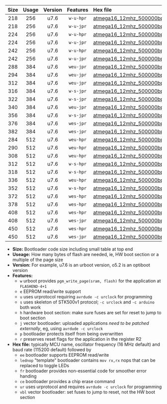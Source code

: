 |Size|Usage|Version|Features|Hex file|
|:-:|:-:|:-:|:-:|:--|
|218|256|u7.6|`w-u-hpr`|[atmega16_12mhz_500000bps_ur.hex](https://raw.githubusercontent.com/stefanrueger/urboot/main//atmega16_12mhz_500000bps_ur.hex)|
|218|256|u7.6|`w-u-jpr`|[atmega16_12mhz_500000bps_ur_vbl.hex](https://raw.githubusercontent.com/stefanrueger/urboot/main//atmega16_12mhz_500000bps_ur_vbl.hex)|
|224|256|u7.6|`w-u-hpr`|[atmega16_12mhz_500000bps_lednop_ur.hex](https://raw.githubusercontent.com/stefanrueger/urboot/main//atmega16_12mhz_500000bps_lednop_ur.hex)|
|224|256|u7.6|`w-u-jpr`|[atmega16_12mhz_500000bps_lednop_ur_vbl.hex](https://raw.githubusercontent.com/stefanrueger/urboot/main//atmega16_12mhz_500000bps_lednop_ur_vbl.hex)|
|242|256|u7.6|`w-u-hpr`|[atmega16_12mhz_500000bps_lednop_fr_ur.hex](https://raw.githubusercontent.com/stefanrueger/urboot/main//atmega16_12mhz_500000bps_lednop_fr_ur.hex)|
|242|256|u7.6|`w-u-jpr`|[atmega16_12mhz_500000bps_lednop_fr_ur_vbl.hex](https://raw.githubusercontent.com/stefanrueger/urboot/main//atmega16_12mhz_500000bps_lednop_fr_ur_vbl.hex)|
|288|384|u7.6|`weu-jpr`|[atmega16_12mhz_500000bps_ee_ur_vbl.hex](https://raw.githubusercontent.com/stefanrueger/urboot/main//atmega16_12mhz_500000bps_ee_ur_vbl.hex)|
|294|384|u7.6|`weu-jpr`|[atmega16_12mhz_500000bps_ee_lednop_ur_vbl.hex](https://raw.githubusercontent.com/stefanrueger/urboot/main//atmega16_12mhz_500000bps_ee_lednop_ur_vbl.hex)|
|312|384|u7.6|`weu-jpr`|[atmega16_12mhz_500000bps_ee_lednop_fr_ur_vbl.hex](https://raw.githubusercontent.com/stefanrueger/urboot/main//atmega16_12mhz_500000bps_ee_lednop_fr_ur_vbl.hex)|
|316|384|u7.6|`w-s-jpr`|[atmega16_12mhz_500000bps_vbl.hex](https://raw.githubusercontent.com/stefanrueger/urboot/main//atmega16_12mhz_500000bps_vbl.hex)|
|322|384|u7.6|`w-s-jpr`|[atmega16_12mhz_500000bps_lednop_vbl.hex](https://raw.githubusercontent.com/stefanrueger/urboot/main//atmega16_12mhz_500000bps_lednop_vbl.hex)|
|340|384|u7.6|`weu-jpr`|[atmega16_12mhz_500000bps_ee_lednop_fr_ce_ur_vbl.hex](https://raw.githubusercontent.com/stefanrueger/urboot/main//atmega16_12mhz_500000bps_ee_lednop_fr_ce_ur_vbl.hex)|
|356|384|u7.6|`w-s-jpr`|[atmega16_12mhz_500000bps_lednop_fr_vbl.hex](https://raw.githubusercontent.com/stefanrueger/urboot/main//atmega16_12mhz_500000bps_lednop_fr_vbl.hex)|
|376|384|u7.6|`wes-jpr`|[atmega16_12mhz_500000bps_ee_vbl.hex](https://raw.githubusercontent.com/stefanrueger/urboot/main//atmega16_12mhz_500000bps_ee_vbl.hex)|
|382|384|u7.6|`wes-jpr`|[atmega16_12mhz_500000bps_ee_lednop_vbl.hex](https://raw.githubusercontent.com/stefanrueger/urboot/main//atmega16_12mhz_500000bps_ee_lednop_vbl.hex)|
|284|512|u7.6|`weu-hpr`|[atmega16_12mhz_500000bps_ee_ur.hex](https://raw.githubusercontent.com/stefanrueger/urboot/main//atmega16_12mhz_500000bps_ee_ur.hex)|
|290|512|u7.6|`weu-hpr`|[atmega16_12mhz_500000bps_ee_lednop_ur.hex](https://raw.githubusercontent.com/stefanrueger/urboot/main//atmega16_12mhz_500000bps_ee_lednop_ur.hex)|
|308|512|u7.6|`weu-hpr`|[atmega16_12mhz_500000bps_ee_lednop_fr_ur.hex](https://raw.githubusercontent.com/stefanrueger/urboot/main//atmega16_12mhz_500000bps_ee_lednop_fr_ur.hex)|
|312|512|u7.6|`w-s-hpr`|[atmega16_12mhz_500000bps.hex](https://raw.githubusercontent.com/stefanrueger/urboot/main//atmega16_12mhz_500000bps.hex)|
|318|512|u7.6|`w-s-hpr`|[atmega16_12mhz_500000bps_lednop.hex](https://raw.githubusercontent.com/stefanrueger/urboot/main//atmega16_12mhz_500000bps_lednop.hex)|
|336|512|u7.6|`weu-hpr`|[atmega16_12mhz_500000bps_ee_lednop_fr_ce_ur.hex](https://raw.githubusercontent.com/stefanrueger/urboot/main//atmega16_12mhz_500000bps_ee_lednop_fr_ce_ur.hex)|
|352|512|u7.6|`w-s-hpr`|[atmega16_12mhz_500000bps_lednop_fr.hex](https://raw.githubusercontent.com/stefanrueger/urboot/main//atmega16_12mhz_500000bps_lednop_fr.hex)|
|372|512|u7.6|`wes-hpr`|[atmega16_12mhz_500000bps_ee.hex](https://raw.githubusercontent.com/stefanrueger/urboot/main//atmega16_12mhz_500000bps_ee.hex)|
|378|512|u7.6|`wes-hpr`|[atmega16_12mhz_500000bps_ee_lednop.hex](https://raw.githubusercontent.com/stefanrueger/urboot/main//atmega16_12mhz_500000bps_ee_lednop.hex)|
|408|512|u7.6|`wes-hpr`|[atmega16_12mhz_500000bps_ee_lednop_fr.hex](https://raw.githubusercontent.com/stefanrueger/urboot/main//atmega16_12mhz_500000bps_ee_lednop_fr.hex)|
|408|512|u7.6|`wes-jpr`|[atmega16_12mhz_500000bps_ee_lednop_fr_vbl.hex](https://raw.githubusercontent.com/stefanrueger/urboot/main//atmega16_12mhz_500000bps_ee_lednop_fr_vbl.hex)|
|450|512|u7.6|`wes-hpr`|[atmega16_12mhz_500000bps_ee_lednop_fr_ce.hex](https://raw.githubusercontent.com/stefanrueger/urboot/main//atmega16_12mhz_500000bps_ee_lednop_fr_ce.hex)|
|450|512|u7.6|`wes-jpr`|[atmega16_12mhz_500000bps_ee_lednop_fr_ce_vbl.hex](https://raw.githubusercontent.com/stefanrueger/urboot/main//atmega16_12mhz_500000bps_ee_lednop_fr_ce_vbl.hex)|

- **Size:** Bootloader code size including small table at top end
- **Useage:** How many bytes of flash are needed, ie, HW boot section or a multiple of the page size
- **Version:** For example, u7.6 is an urboot version, o5.2 is an optiboot version
- **Features:**
  + `w` urboot provides `pgm_write_page(sram, flash)` for the application at `FLASHEND-4+1`
  + `e` EEPROM read/write support
  + `u` uses urprotocol requiring `avrdude -c urclock` for programming
  + `s` uses skeleton of STK500v1 protocol; `-c urclock` and `-c arduino` both work
  + `h` hardware boot section: make sure fuses are set for reset to jump to boot section
  + `j` vector bootloader: uploaded applications *need to be patched externally*, eg, using `avrdude -c urclock`
  + `p` bootloader protects itself from being overwritten
  + `r` preserves reset flags for the application in the register R2
- **Hex file:** typically MCU name, oscillator frequency (16 MHz default) and baud rate (115200 default) followed by
  + `ee` bootloader supports EEPROM read/write
  + `lednop` "template" bootloader contains `mov rx,rx` nops that can be replaced to toggle LEDs
  + `fr` bootloader provides non-essential code for smoother error handing
  + `ce` bootloader provides a chip erase command
  + `ur` uses urprotocol and requires `avrdude -c urclock` for programming
  + `vbl` vector bootloader: set fuses to jump to reset, not the HW boot section

